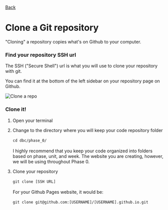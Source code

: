 [Back](set_up_repo.md)

# Clone a Git repository

"Cloning" a repository copies what's on Github to your computer.

### Find your repository SSH url

The SSH ("Secure Shell") url is what you will use to clone your repository with git.

You can find it at the bottom of the left sidebar on your repository page on Github.

![Clone a repo](https://raw.github.com/Devbootcamp/phase_0_unit_1/master/week_1/1_Get_Started/imgs/github-command.jpg)

### Clone it!

1. Open your terminal
2. Change to the directory where you will keep your code repository folder <br /><br />`cd dbc/phase_0/`<br /><br /> I highly recommend that you keep your code organized into folders based on phase, unit, and week.  The website you are creating, however, we will be using throughout Phase 0.

3. Clone your repository<br /><br />`git clone [SSH URL]`<br /><br />For your Github Pages website, it would be:<br /><br />`git clone git@github.com:[USERNAME]/[USERNAME].github.io.git`

